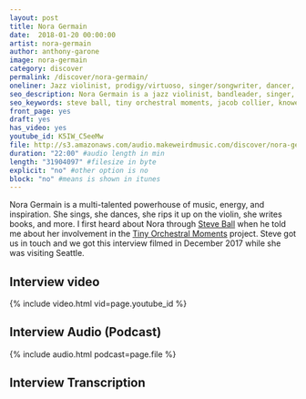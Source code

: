 ```yaml
---
layout: post
title: Nora Germain
date:  2018-01-20 00:00:00
artist: nora-germain
author: anthony-garone
image: nora-germain
category: discover
permalink: /discover/nora-germain/
oneliner: Jazz violinist, prodigy/virtuoso, singer/songwriter, dancer, author, and ball of energy!
seo_description: Nora Germain is a jazz violinist, bandleader, singer, songwriter, dancer, recording artist, and author based in Los Angeles.
seo_keywords: steve ball, tiny orchestral moments, jacob collier, knower, louis cole, tommy emmanuel, jazz violin
front_page: yes
draft: yes
has_video: yes
youtube_id: K5IW_C5eeMw
file: http://s3.amazonaws.com/audio.makeweirdmusic.com/discover/nora-germain/nora-germain.mp3
duration: "22:00" #audio length in min
length: "31904097" #filesize in byte
explicit: "no" #other option is no
block: "no" #means is shown in itunes
---
```


Nora Germain is a multi-talented powerhouse of music, energy, and inspiration. She sings, she dances, she rips it up on the violin, she writes books, and more. I first heard about Nora through [Steve Ball](/discover/steve-ball) when he told me about her involvement in the [Tiny Orchestral Moments](/share/tiny-orchestral-moments) project. Steve got us in touch and we got this interview filmed in December 2017 while she was visiting Seattle.

## Interview video

{% include video.html vid=page.youtube_id %}

## Interview Audio (Podcast)

{% include audio.html podcast=page.file %}

## Interview Transcription
